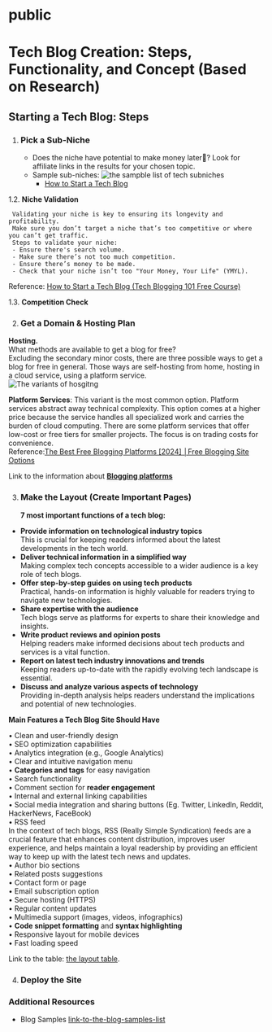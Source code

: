# public
# Tech Blog Creation: Steps, Functionality, and Concept (Based on Research)

## Starting a Tech Blog: Steps

1. ### Pick a Sub-Niche
   - Does the niche have potential to make money later🙂? Look for affiliate links in the results for your chosen topic.
   - Sample sub-niches:
     ![the sampble list of tech subniches](https://miro.medium.com/v2/resize:fit:922/0*3ukph7EVR_IfUL4M.png)
     - [How to Start a Tech Blog](https://www.bloggersgoto.com/how-to-start-tech-blog/)

1.2. **Niche Validation**
     
     Validating your niche is key to ensuring its longevity and profitability.  
     Make sure you don’t target a niche that’s too competitive or where you can’t get traffic.  
     Steps to validate your niche:  
     - Ensure there's search volume.
     - Make sure there’s not too much competition.
     - Ensure there’s money to be made.
     - Check that your niche isn’t too "Your Money, Your Life" (YMYL).  
Reference: [How to Start a Tech Blog (Tech Blogging 101 Free Course)](https://www.bloggersgoto.com/how-to-start-tech-blog/)  
  
1.3. **Competition Check**  
  

2. ### Get a Domain & Hosting Plan  
 **Hosting.**  
What methods are available to get a blog for free?  
Excluding the secondary minor costs, there are three possible ways to get a blog for free in general. Those ways are self-hosting from home, hosting in a cloud service, using a platform service.  
   ![The variants of hosgitng](https://static.wixstatic.com/media/b917b3_7e7804dc937b4218ab11ddfb20c88fe2~mv2.webp?w=1920&q=50)  
    
   **Platform Services**: This variant is the most common option. Platform services abstract away technical complexity. This option comes at a higher price because the service handles all specialized work and carries the burden of cloud computing. There are some platform services that offer low-cost or free tiers for smaller projects. The focus is on trading costs for convenience.  
Reference:[The Best Free Blogging Platforms [2024] │Free Blogging Site Options]( https://bloggingplatforms.app/blog/best-free-platforms-for-blogging#free-blogging-site-options) 
  
Link to the information about [**Blogging platforms**](https://github.com/vmaryna/public/blob/0060eb4729a18afed4fefe88124abc44ebfe5d33/blogging_platforms.md)  

3. ### Make the Layout (Create Important Pages)
   **7 most important functions of a tech blog:**
-	**Provide information on technological industry topics**  
This is crucial for keeping readers informed about the latest developments in the tech world.  
-	**Deliver technical information in a simplified way**  
Making complex tech concepts accessible to a wider audience is a key role of tech blogs.  
-	**Offer step-by-step guides on using tech products**  
Practical, hands-on information is highly valuable for readers trying to navigate new technologies.  
-  **Share expertise with the audience**  
Tech blogs serve as platforms for experts to share their knowledge and insights.  
- **Write product reviews and opinion posts**  
Helping readers make informed decisions about tech products and services is a vital function.
-	**Report on latest tech industry innovations and trends**  
Keeping readers up-to-date with the rapidly evolving tech landscape is essential.  
-	**Discuss and analyze various aspects of technology**  
Providing in-depth analysis helps readers understand the implications and potential of new technologies.  
  
   **Main Features a Tech Blog Site Should Have**  

•	Clean and user-friendly design  
•	SEO optimization capabilities  
•	Analytics integration (e.g., Google Analytics)  
•	Clear and intuitive navigation menu  
•	**Categories and tags** for easy navigation  
•	Search functionality  
•	Comment section for **reader engagement**  
•	Internal and external linking capabilities  
•	Social media integration and sharing buttons (Eg. Twitter, LinkedIn, Reddit, HackerNews, FaceBook)  
•	RSS feed  
In the context of tech blogs, RSS (Really Simple Syndication) feeds are a crucial feature that enhances content distribution, improves user experience, and helps maintain a loyal readership by providing an efficient way to keep up with the latest tech news and updates.  
•	Author bio sections  
•	Related posts suggestions  
•	Contact form or page  
•	Email subscription option  
•	Secure hosting (HTTPS)  
•	Regular content updates  
•	Multimedia support (images, videos, infographics)  
•	**Code snippet formatting** and **syntax highlighting**  
•	Responsive layout for mobile devices  
•	Fast loading speed  
  
 Link to the table: [the layout table](https://docs.google.com/spreadsheets/d/1O510SvPMWmt4eKRwGrFRmycxvZTpAGC2/edit?usp=sharing&ouid=103723980475604723599&rtpof=true&sd=true).  
  
4. ### Deploy the Site


### Additional Resources
- Blog Samples [link-to-the-blog-samples-list](https://docs.google.com/spreadsheets/d/1zZi-xygUtz8yrvD3wZEBjgBrqdyngpCM/edit?usp=sharing&ouid=103723980475604723599&rtpof=true&sd=true)
